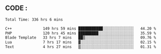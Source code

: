 ## CODE :
<!--START_SECTION:waka-->

```txt
Total Time: 336 hrs 6 mins

C++              149 hrs 59 mins ███████████░░░░░░░░░░░░░░   44.20 %
PHP              120 hrs 45 mins █████████░░░░░░░░░░░░░░░░   35.59 %
Blade Template   33 hrs 7 mins   ██▒░░░░░░░░░░░░░░░░░░░░░░   09.76 %
Lua              7 hrs 17 mins   ▓░░░░░░░░░░░░░░░░░░░░░░░░   02.15 %
Text             4 hrs 27 mins   ▒░░░░░░░░░░░░░░░░░░░░░░░░   01.31 %
```

<!--END_SECTION:waka-->

